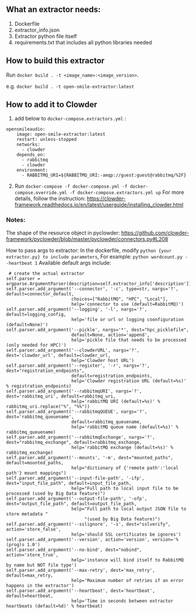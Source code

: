 ## What an extractor needs:

1. Dockerfile
2. extractor_info.json
3. Extractor python file itself
4. requirements.txt that includes all python libraries needed


## How to build this extractor
Run `docker build . -t <image_name>:<image_version>`. 

e.g. `docker build . -t open-smile-extractor:latest`


## How to add it to Clowder
1. add below to `docker-compose.extractors.yml` :

```
opensmileaudio:
    image: open-smile-extractor:latest
    restart: unless-stopped
    networks:
      - clowder
    depends_on:
      - rabbitmq
      - clowder
    environment:
      - RABBITMQ_URI=${RABBITMQ_URI:-amqp://guest:guest@rabbitmq/%2F}
```

2. Run `docker-compose -f docker-compose.yml -f docker-compose.override.yml -f docker-compose.extractors.yml up`
For more details, follow the instruction: https://clowder-framework.readthedocs.io/en/latest/userguide/installing_clowder.html 
   

### Notes:
The shape of the resource object in pyclowder:
https://github.com/clowder-framework/pyclowder/blob/master/pyclowder/connectors.py#L208

How to pass args to extractor:
In the dockerfile, modify `python {your extractor.py} to include parameters`, For example: `python wordcount.py --heartbeat 1`
Available default args include:
```
 # create the actual extractor
self.parser = argparse.ArgumentParser(description=self.extractor_info['description'])
self.parser.add_argument('--connector', '-c', type=str, nargs='?', default=connector_default,
                         choices=["RabbitMQ", "HPC", "Local"],
                         help='connector to use (default=RabbitMQ)')
self.parser.add_argument('--logging', '-l', nargs='?', default=logging_config,
                         help='file or url or logging coonfiguration (default=None)')
self.parser.add_argument('--pickle', nargs='*', dest="hpc_picklefile",
                         default=None, action='append',
                         help='pickle file that needs to be processed (only needed for HPC)')
self.parser.add_argument('--clowderURL', nargs='?', dest='clowder_url', default=clowder_url,
                         help='Clowder host URL')
self.parser.add_argument('--register', '-r', nargs='?', dest="registration_endpoints",
                         default=registration_endpoints,
                         help='Clowder registration URL (default=%s)' % registration_endpoints)
self.parser.add_argument('--rabbitmqURI', nargs='?', dest='rabbitmq_uri', default=rabbitmq_uri,
                         help='rabbitMQ URI (default=%s)' % rabbitmq_uri.replace("%", "%%"))
self.parser.add_argument('--rabbitmqQUEUE', nargs='?', dest='rabbitmq_queuename',
                         default=rabbitmq_queuename,
                         help='rabbitMQ queue name (default=%s)' % rabbitmq_queuename)
self.parser.add_argument('--rabbitmqExchange', nargs='?', dest="rabbitmq_exchange", default=rabbitmq_exchange,
                         help='rabbitMQ exchange (default=%s)' % rabbitmq_exchange)
self.parser.add_argument('--mounts', '-m', dest="mounted_paths", default=mounted_paths,
                         help="dictionary of {'remote path':'local path'} mount mappings")
self.parser.add_argument('--input-file-path', '-ifp', dest="input_file_path", default=input_file_path,
                         help="Full path to local input file to be processed (used by Big Data feature)")
self.parser.add_argument('--output-file-path', '-ofp', dest="output_file_path", default=output_file_path,
                         help="Full path to local output JSON file to store metadata "
                              "(used by Big Data feature)")
self.parser.add_argument('--sslignore', '-s', dest="sslverify", action='store_false',
                         help='should SSL certificates be ignores')
self.parser.add_argument('--version', action='version', version='%(prog)s 1.0')
self.parser.add_argument('--no-bind', dest="nobind", action='store_true',
                         help='instance will bind itself to RabbitMQ by name but NOT file type')
self.parser.add_argument('--max-retry', dest='max_retry', default=max_retry,
                         help='Maximum number of retries if an error happens in the extractor')
self.parser.add_argument('--heartbeat', dest='heartbeat', default=heartbeat,
                         help='Time in seconds between extractor heartbeats (default=%d)' % heartbeat)
```
